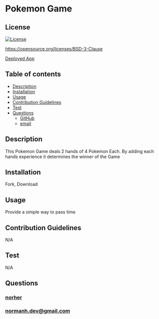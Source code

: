 # Pokemon Game

## License

[![License](https://img.shields.io/badge/License-BSD_3--Clause-blue.svg)](https://opensource.org/licenses/BSD-3-Clause)

https://opensource.org/licenses/BSD-3-Clause

[Deployed App](https://agile-ocean-96610.herokuapp.com/)

## Table of contents

- [Description](#description)
- [Installation](#installation)
- [Usage](#usage)
- [Contribution Guidelines](#contribution-guidelines)
- [Test](#test)
- [Questions](#questions)
  - [GitHub](#github)
  - [email](#email)

## Description

This Pokemon Game deals 2 hands of 4 Pokemon Each. By adding each hands experience it determines the winner of the Game

## Installation

Fork, Download

## Usage

Provide a simple way to pass time

## Contribution Guidelines

N/A

## Test

N/A

## Questions

### [norher](https://github.com/norher)

### normanh.dev@gmail.com
